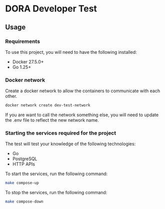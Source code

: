 # DORA Developer Test

## Usage

### Requirements
To use this project, you will need to have the following installed:

- Docker 27.5.0+
- Go 1.25+

### Docker network

Create a docker network to allow the containers to communicate with each other.

```bash
docker network create dev-test-network
```

If you are want to call the network something else, you will need to update the .env file
to reflect the new network name.

### Starting the services required for the project

The test will test your knowledge of the following technologies:

- Go
- PostgreSQL
- HTTP APIs

To start the services, run the following command:

```bash
make compose-up
```

To stop the services, run the following command:

```bash
make compose-down
```

